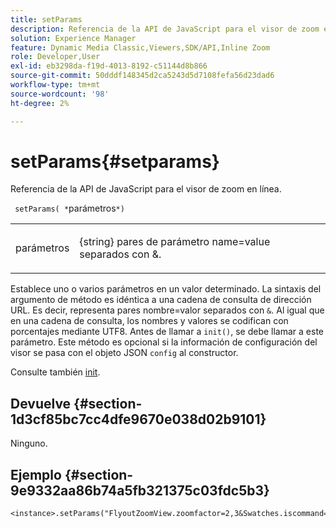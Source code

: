 ```yaml
---
title: setParams
description: Referencia de la API de JavaScript para el visor de zoom en línea.
solution: Experience Manager
feature: Dynamic Media Classic,Viewers,SDK/API,Inline Zoom
role: Developer,User
exl-id: eb3298da-f19d-4013-8192-c51144d8b866
source-git-commit: 50dddf148345d2ca5243d5d7108fefa56d23dad6
workflow-type: tm+mt
source-wordcount: '98'
ht-degree: 2%

---
```


# setParams{#setparams}

Referencia de la API de JavaScript para el visor de zoom en línea.

` setParams( *`parámetros`*)`

<table id="table_896DFF34A68A403DB93A6D597461A573"> 
 <tbody> 
  <tr> 
   <td colname="col1"> <p> <span class="codeph"> <span class="varname"> parámetros</span> </span> </p> </td> 
   <td colname="col2"> <p> <span class="codeph"> {string}</span> pares de parámetro name=value separados con <span class="codeph"> &amp;</span>. </p> </td> 
  </tr> 
 </tbody> 
</table>

Establece uno o varios parámetros en un valor determinado. La sintaxis del argumento de método es idéntica a una cadena de consulta de dirección URL. Es decir, representa pares nombre=valor separados con `&`. Al igual que en una cadena de consulta, los nombres y valores se codifican con porcentajes mediante UTF8. Antes de llamar a `init()`, se debe llamar a este parámetro. Este método es opcional si la información de configuración del visor se pasa con el objeto JSON `config` al constructor.

Consulte también [init](../../../c-html5-s7-aem-asset-viewers/c-html5-flyout-viewer-20-about/c-html5-flyout-viewer-20-javascriptapiref/r-html5-flyout-viewer-20-javascriptapiref-init.md#reference-8651640683fc4a538bfb660709d1a463).

## Devuelve {#section-1d3cf85bc7cc4dfe9670e038d02b9101}

Ninguno.

## Ejemplo {#section-9e9332aa86b74a5fb321375c03fdc5b3}

```
<instance>.setParams("FlyoutZoomView.zoomfactor=2,3&Swatches.iscommand=op_sharpen%3d1")
```
